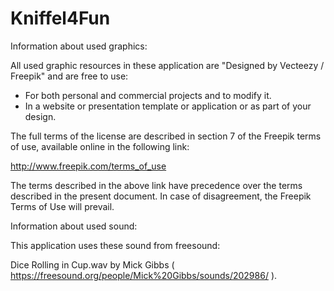 # Kniffel4Fun

Information about used graphics:

All used graphic resources in these application are "Designed by Vecteezy / Freepik" and are free to use:

- For both personal and commercial projects and to modify it.
- In a website or presentation template or application or as part of your design.

The full terms of the license are described in section 7 of the Freepik
terms of use, available online in the following link:

  http://www.freepik.com/terms_of_use

The terms described in the above link have precedence over the terms described
in the present document. In case of disagreement, the Freepik Terms of Use
will prevail.

Information about used sound:

This application uses these sound from freesound:

Dice Rolling in Cup.wav by Mick Gibbs ( https://freesound.org/people/Mick%20Gibbs/sounds/202986/ ).
